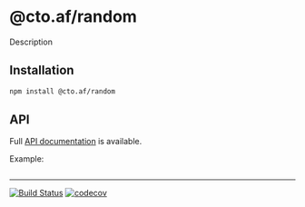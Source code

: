 # @cto.af/random

Description

## Installation

```sh
npm install @cto.af/random
```

## API

Full [API documentation](http://cto_af.github.io/random/) is available.

Example:

```js
```

---
[![Build Status](https://github.com/cto_af/random/workflows/Tests/badge.svg)](https://github.com/cto_af/random/actions?query=workflow%3ATests)
[![codecov](https://codecov.io/gh/cto_af/random/branch/main/graph/badge.svg?token=N7B7YLIDM4)](https://codecov.io/gh/cto_af/random)
